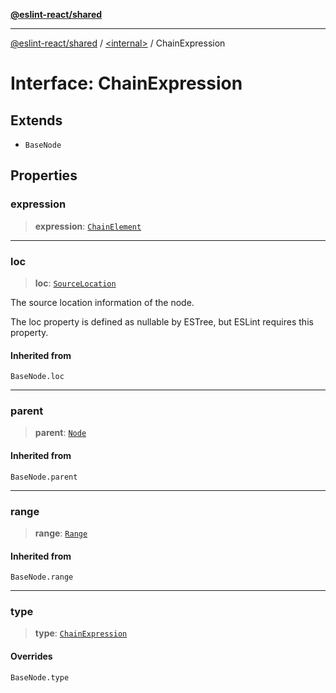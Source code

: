 [**@eslint-react/shared**](../../README.md)

***

[@eslint-react/shared](../../README.md) / [\<internal\>](../README.md) / ChainExpression

# Interface: ChainExpression

## Extends

- `BaseNode`

## Properties

### expression

> **expression**: [`ChainElement`](../type-aliases/ChainElement.md)

***

### loc

> **loc**: [`SourceLocation`](SourceLocation.md)

The source location information of the node.

The loc property is defined as nullable by ESTree, but ESLint requires this property.

#### Inherited from

`BaseNode.loc`

***

### parent

> **parent**: [`Node`](../type-aliases/Node.md)

#### Inherited from

`BaseNode.parent`

***

### range

> **range**: [`Range`](../type-aliases/Range.md)

#### Inherited from

`BaseNode.range`

***

### type

> **type**: [`ChainExpression`](../README.md#chainexpression)

#### Overrides

`BaseNode.type`
